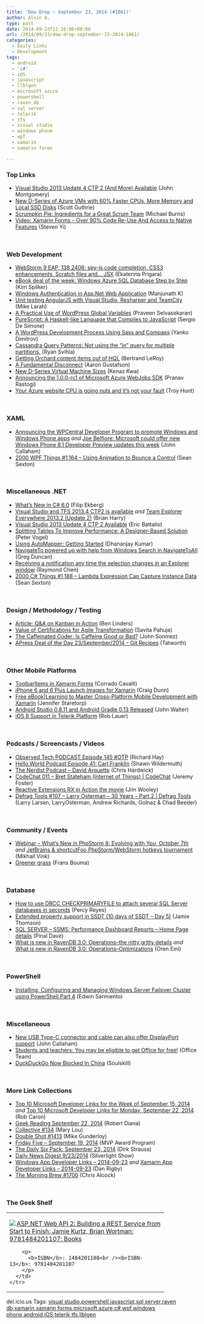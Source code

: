 ```yaml
---
title: 'Dew Drop – September 23, 2014 (#1861)'
author: Alvin A.
type: post
date: 2014-09-23T12:16:06+00:00
url: /2014/09/23/dew-drop-september-23-2014-1861/
categories:
  - Daily Links
  - Development
tags:
  - android
  - 'c#'
  - iOS
  - javascript
  - llblgen
  - microsoft azure
  - powershell
  - raven db
  - sql server
  - telerik
  - tfs
  - visual studio
  - windows phone
  - wpf
  - xamarin
  - xamarin forms

---
```

### <a name="top"></a>Top Links

  * <a href="http://blogs.msdn.com/b/visualstudio/archive/2014/09/22/visual-studio-2013-update-4-ctp-2-now-available.aspx" target="_blank">Visual Studio 2013 Update 4 CTP 2 (And More) Available</a> (John Montgomery)
  * <a href="http://weblogs.asp.net:80/scottgu/new-d-series-of-azure-vms-with-60-faster-cpus-more-memory-and-local-ssd-disks" target="_blank">New D-Series of Azure VMs with 60% Faster CPUs, More Memory and Local SSD Disks</a> (Scott Guthrie)
  * <a href="http://scrumblogmillionaire.com/2014/09/23/scrumpkin-pie-ingredients-for-a-great-scrum-team/" target="_blank">Scrumpkin Pie: Ingredients for a Great Scrum Team</a> (Michael Burns)
  * <a href="http://blog.xamarin.com/video-xamarin-forms-over-90-code-re-use-and-access-to-native-features/" target="_blank">Video: Xamarin Forms – Over 90% Code Re-Use And Access to Native Features</a> (Steven Yi)

&nbsp;

### <a name="web"></a>Web Development

  * <a href="http://blog.jetbrains.com/webstorm/2014/09/webstorm-9-eap-138-2406/" target="_blank">WebStorm 9 EAP, 138.2406: spy-js code completion, CSS3 enhancements, Scratch files and… JSX</a> (Ekaterina Prigara)
  * <a href="http://blogs.msdn.com/b/microsoft_press/archive/2014/09/22/ebook-deal-of-the-week-windows-azure-sql-database-step-by-step.aspx" target="_blank">eBook deal of the week: Windows Azure SQL Database Step by Step</a> (Kim Spilker)
  * <a href="http://feedproxy.google.com/~r/geekswithblogs/~3/BOQY9RFgGiE/windows-authentication-in-asp.net-web-application.aspx" target="_blank">Windows Authentication in Asp.Net Web Application</a> (Manjunath K)
  * <a href="http://blogs.endjin.com/2014/09/unit-testing-angularjs-with-visual-studio-resharper-and-teamcity/" target="_blank">Unit testing AngularJS with Visual Studio, Resharper and TeamCity</a> (Mike Larah)
  * <a href="http://code.tutsplus.com/tutorials/a-practical-use-of-wordpress-global-variables--cms-20854" target="_blank">A Practical Use of WordPress Global Variables</a> (Praveen Selvasekaran)
  * <a href="http://www.infoq.com/news/2014/09/purescript-haskell-javascript?utm_campaign=infoq_content&utm_source=infoq&utm_medium=feed&utm_term=global" target="_blank">PureScript: A Haskell-like Language that Compiles to JavaScript</a> (Sergio De Simone)
  * <a href="http://code.tutsplus.com/tutorials/a-wordpress-development-process-using-sass-and-compass--cms-21861" target="_blank">A WordPress Development Process Using Sass and Compass</a> (Yanko Dimitrov)
  * <a href="http://feedproxy.google.com/~r/LosTechies/~3/X91__Pa93xU/" target="_blank">Cassandra Query Patterns: Not using the “in” query for multiple partitions.</a> (Ryan Svihla)
  * <a href="http://weblogs.asp.net:80/bleroy/getting-orchard-content-items-out-of-hql" target="_blank">Getting Orchard content items out of HQL</a> (Bertrand LeRoy)
  * <a href="http://feedproxy.google.com/~r/ModernWebHQ/~3/C197h-N1r8w/" target="_blank">A Fundamental Disconnect</a> (Aaron Gustafson)
  * <a href="http://azure.microsoft.com/blog/2014/09/22/new-d-series-virtual-machine-sizes/" target="_blank">New D-Series Virtual Machine Sizes</a> (Kenaz Kwa)
  * <a href="http://azure.microsoft.com/blog/2014/09/22/announcing-the-1-0-0-rc1-of-microsoft-azure-webjobs-sdk/" target="_blank">Announcing the 1.0.0-rc1 of Microsoft Azure WebJobs SDK</a> (Pranav Rastogi)
  * <a href="http://feedproxy.google.com/~r/TroyHunt/~3/W9d-_04oq0s/your-azure-website-cpu-is-going-nuts.html" target="_blank">Your Azure website CPU is going nuts and it’s not your fault</a> (Troy Hunt)

&nbsp;

### <a name="silverlight"></a>XAML

  * <a href="http://feedproxy.google.com/~r/wmexperts/~3/XDaSfq_V1_w/story01.htm" target="_blank">Announcing the WPCentral Developer Program to promote Windows and Windows Phone apps</a> _and_ <a href="http://feedproxy.google.com/~r/wmexperts/~3/daoLkWoRFxU/story01.htm" target="_blank">Joe Belfiore: Microsoft could offer new Windows Phone 8.1 Developer Preview updates this week</a> (John Callaham)
  * <a href="http://wpf.2000things.com/2014/09/23/1164-using-animation-to-bounce-a-control/" target="_blank">2000 WPF Things #1,164 – Using Animation to Bounce a Control</a> (Sean Sexton)

&nbsp;

### <a name="dotnet"></a>Miscellaneous .NET

  * <a href="http://blog.filipekberg.se/2014/09/23/whats-new-in-csharp-6-0/" target="_blank">What&#8217;s New in C# 6.0</a> (Filip Ekberg)
  * <a href="http://blogs.msdn.com/b/bharry/archive/2014/09/22/visual-studio-and-tfs-2013-4-ctp2-is-available.aspx" target="_blank">Visual Studio and TFS 2013.4 CTP2 is available</a> _and_ <a href="http://blogs.msdn.com/b/bharry/archive/2014/09/22/team-explorer-everywhere-2013-2-update-2.aspx" target="_blank">Team Explorer Everywhere 2013.2 (Update 2)</a> (Brian Harry)
  * <a href="http://blogs.msdn.com/b/vcblog/archive/2014/09/22/visual-studio-2013-update-4-ctp-2-available.aspx" target="_blank">Visual Studio 2013 Update 4 CTP 2 Available</a> (Eric Battalio)
  * <a href="http://visualstudiomagazine.com/articles/2014/09/01/splitting-tables-to-improve-performance.aspx" target="_blank">Splitting Tables To Improve Performance: A Designer-Based Solution</a> (Peter Vogel)
  * <a href="http://blog.falafel.com/using-automapper-getting-started/" target="_blank">Using AutoMapper: Getting Started</a> (Dhananjay Kumar)
  * <a href="http://channel9.msdn.com/coding4fun/blog/NavigateTo-powered-up-with-help-from-Windows-Search-in-NavigateToAll" target="_blank">NavigateTo powered up with help from Windows Search in NavigateToAll</a> (Greg Duncan)
  * <a href="http://blogs.msdn.com/b/oldnewthing/archive/2014/09/22/10559519.aspx" target="_blank">Receiving a notification any time the selection changes in an Explorer window</a> (Raymond Chen)
  * <a href="http://csharp.2000things.com/2014/09/23/1188-lambda-expression-can-capture-instance-data/" target="_blank">2000 C# Things #1,188 – Lambda Expression Can Capture Instance Data</a> (Sean Sexton)

&nbsp;

### <a name="design"></a>Design / Methodology / Testing

  * <a href="http://www.infoq.com/articles/kanban-in-action?utm_campaign=infoq_content&utm_source=infoq&utm_medium=feed&utm_term=global" target="_blank">Article: Q&A on Kanban in Action</a> (Ben Linders)
  * <a href="http://www.infoq.com/news/2014/09/agile-certification?utm_campaign=infoq_content&utm_source=infoq&utm_medium=feed&utm_term=global" target="_blank">Value of Certifications for Agile Transformation</a> (Savita Pahuja)
  * <a href="http://simpleprogrammer.com/2014/09/22/caffeinated-coder-caffeine-good-bad/" target="_blank">The Caffeinated Coder: Is Caffeine Good or Bad?</a> (John Sonmez)
  * <a href="http://feedproxy.google.com/~r/geekswithblogs/~3/n25H79rswyc/apress-deal-of-the-day-23september2014---git-recipes.aspx" target="_blank">APress Deal of the Day 23/September/2014 &#8211; Git Recipes</a> (Tatworth)

&nbsp;

### <a name="mobile"></a>Other Mobile Platforms

  * <a href="http://codeworks.it/blog/?p=232" target="_blank">ToolbarItems in Xamarin Forms</a> (Corrado Cavalli)
  * <a href="http://conceptdev.blogspot.com/2014/09/iphone-6-and-6-plus-launch-images-for.html" target="_blank">iPhone 6 and 6 Plus Launch Images for Xamarin</a> (Craig Dunn)
  * <a href="http://blog.falafel.com/free-ebook-master-xamarin-cross-platform-mobile-development/" target="_blank">Free eBook|Learning to Master Cross-Platform Mobile Development with Xamarin</a> (Jennifer Staretorp)
  * <a href="http://java.dzone.com/articles/android-studio-0811-and" target="_blank">Android Studio 0.8.11 and Android Gradle 0.13 Released</a> (John Walter)
  * <a href="http://feedproxy.google.com/~r/Telerik/~3/D9wdd5Zg22U/ios-8-support-in-telerik-platform" target="_blank">iOS 8 Support in Telerik Platform</a> (Rob Lauer)

&nbsp;

### <a name="podcasts"></a>Podcasts / Screencasts / Videos

  * <a href="http://www.windowsobserver.com/2014/09/22/observed-tech-podcast-episode-145-otp/" target="_blank">Observed Tech PODCAST Episode 145 #OTP</a> (Richard Hay)
  * <a href="http://hwpod.libsyn.com/episode-41-carl-franklin" target="_blank">Hello World Podcast Episode 41: Carl Franklin</a> (Shawn Wildermuth)
  * <a href="http://nerdist.libsyn.com/david-arquette" target="_blank">The Nerdist Podcast &#8211; David Arquette</a> (Chris Hardwick)
  * <a href="http://channel9.msdn.com/Shows/codechat/011" target="_blank">CodeChat 011 &#8211; Bret Stateham (Internet of Things) | CodeChat</a> (Jeremy Foster)
  * <a href="http://feedproxy.google.com/~r/thinqlinq/rss/~3/vywMYsMKco8/Reactive-Extensions-RX-in-Action-the-movie" target="_blank">Reactive Extensions RX in Action the movie</a> (Jim Wooley)
  * <a href="http://channel9.msdn.com/Shows/Defrag-Tools/Defrag-Tools-107-Larry-Osterman-30-Years-Part-2" target="_blank">Defrag Tools #107 &#8211; Larry Osterman &#8211; 30 Years &#8211; Part 2 | Defrag Tools</a> (Larry Larsen, LarryOsterman, Andrew Richards, Golnaz & Chad Beeder)

&nbsp;

### <a name="events"></a>Community / Events

  * <a href="http://blog.jetbrains.com/phpstorm/2014/09/webinar-whats-new-in-phpstorm-8-evolving-with-you-october-7th/" target="_blank">Webinar – What’s New in PhpStorm 8: Evolving with You, October 7th</a> _and_ <a href="http://blog.jetbrains.com/phpstorm/2014/09/jetbrains-shortcutfoo-phpstormwebstorm-hotkeys-tournament/" target="_blank">JetBrains & shortcutFoo PhpStorm/WebStorm hotkeys tournament</a> (Mikhail Vink)
  * <a href="http://feedproxy.google.com/~r/FransBouma/~3/DtKHY6QlDU0/greener-grass" target="_blank">Greener grass</a> (Frans Bouma)

&nbsp;

### <a name="sql"></a>Database

  * <a href="http://feedproxy.google.com/~r/MSSQLTips-LatestSqlServerTips/~3/qHHTd1EL-cM/tip.asp" target="_blank">How to use DBCC CHECKPRIMARYFILE to attach several SQL Server databases in seconds</a> (Percy Reyes)
  * <a href="http://feedproxy.google.com/~r/jamiet/~3/Fs_my6O6CLw/extended-property-support-in-ssdt-10-days-of-ssdt-day-5.aspx" target="_blank">Extended property support in SSDT (10 days of SSDT – Day 5)</a> (Jamie Thomson)
  * <a href="http://blog.sqlauthority.com/2014/09/23/sql-server-ssms-performance-dashboard-reports-home-page-details/" target="_blank">SQL SERVER – SSMS: Performance Dashboard Reports – Home Page details</a> (Pinal Dave)
  * <a href="http://feedproxy.google.com/~r/AyendeRahien/~3/LzErYtaxebg/what-is-new-in-ravendb-3-0-operations-the-nitty-gritty-details" target="_blank">What is new in RavenDB 3.0: Operations–the nitty gritty details</a> _and_ <a href="http://feedproxy.google.com/~r/AyendeRahien/~3/pVAbAZ9m7F0/what-is-new-in-ravendb-3-0-operations-optimizations" target="_blank">What is new in RavenDB 3.0: Operations–Optimizations</a> (Oren Eini)

&nbsp;

### <a name="ps"></a>PowerShell

  * <a href="http://feedproxy.google.com/~r/MSSQLTips-LatestSqlServerTips/~3/OswZVHkKhyM/tip.asp" target="_blank">Installing, Configuring and Managing Windows Server Failover Cluster using PowerShell Part 4</a> (Edwin Sarmiento)

&nbsp;

### <a name="misc"></a>Miscellaneous

  * <a href="http://feedproxy.google.com/~r/wmexperts/~3/7Pfxq5YUMRE/story01.htm" target="_blank">New USB Type-C connector and cable can also offer DisplayPort support</a> (John Callaham)
  * <a href="http://blogs.office.com/2014/09/22/students-teachers-may-eligible-get-office-free/" target="_blank">Students and teachers: You may be eligible to get Office for free!</a> (Office Team)
  * <a href="http://rss.slashdot.org/~r/Slashdot/slashdot/~3/kJ4_GN4mj0I/story01.htm" target="_blank">DuckDuckGo Now Blocked In China</a> (Soulskill)

&nbsp;

### <a name="links"></a>More Link Collections

  * <a href="http://blogs.msdn.com/b/robcaron/archive/2014/09/22/top-10-microsoft-developer-links-for-the-week-of-september-15-2014.aspx" target="_blank">Top 10 Microsoft Developer Links for the Week of September 15, 2014</a> _and_ <a href="http://blogs.msdn.com/b/robcaron/archive/2014/09/22/top-10-microsoft-developer-links-for-monday-september-22-2014.aspx" target="_blank">Top 10 Microsoft Developer Links for Monday, September 22, 2014</a> (Rob Caron)
  * <a href="http://feeds.regulargeek.com/~r/RegularGeek/~3/8JcgQ8GyLao/" target="_blank">Geek Reading September 22, 2014</a> (Robert Diana)
  * <a href="http://feedproxy.google.com/~r/tympanus/~3/fSum7aLTqBA/" target="_blank">Collective #134</a> (Mary Lou)
  * <a href="http://afreshcup.com/home/2014/9/22/double-shot-1413.html" target="_blank">Double Shot #1413</a> (Mike Gunderloy)
  * <a href="http://blogs.msdn.com/b/mvpawardprogram/archive/2014/09/22/friday-five-september-19-2014.aspx" target="_blank">Friday Five &#8211; September 19, 2014</a> (MVP Award Program)
  * <a href="http://www.dirkstrauss.com/the-daily-six-pack/new-in-c-sharp" target="_blank">The Daily Six Pack: September 23, 2014</a> (Dirk Strauss)
  * <a href="http://feedproxy.google.com/~r/silverlightshow/~3/iZOAzAA6N7s/Daily-News-Digest-9-23-2014.aspx" target="_blank">Daily News Digest 9/23/2014</a> (Silverlight Show)
  * <a href="http://windowsappdev.com/2014/09/windows-app-developer-links-2014-09-23/" target="_blank">Windows App Developer Links &#8211; 2014-09-23</a> _and_ <a href="http://xamarinappdev.com/2014/09/xamarin-app-developer-links-2014-09-23/" target="_blank">Xamarin App Developer Links &#8211; 2014-09-23</a> (Dan Rigby)
  * <a href="http://feedproxy.google.com/~r/ReflectivePerspective/~3/MGInZCW-1no/" target="_blank">The Morning Brew #1700</a> (Chris Alcock)

&nbsp;

### <a name="shelf"></a>The Geek Shelf

<div id="scid:7dc1bd33-94bd-46fd-a20b-0131235bcd47:4a4b1d5a-21c5-40f4-88ef-8588aca332a2" class="wlWriterEditableSmartContent" style="float: none; padding-bottom: 0px; padding-top: 0px; padding-left: 0px; margin: 0px; display: inline; padding-right: 0px">
  <table cellspacing="0" cellpadding="2" width="400" border="0" unselectable="on">
    <tr>
      <td valign="top" width="400">
        <p>
          <a title="ASP.NET Web API 2: Building a REST Service from Start to Finish: Jamie Kurtz, Brian Wortman: 9781484201107: Books" href="http://www.amazon.com/exec/obidos/ASIN/1484201108/alvinashcraft-20"><img data-recalc-dims="1" decoding="async" src="https://i0.wp.com/images.amazon.com/images/P/1484201108.01.MZZZZZZZ.jpg?w=660" border="0" align="left" style="float:left" />ASP.NET Web API 2: Building a REST Service from Start to Finish: Jamie Kurtz, Brian Wortman: 9781484201107: Books</a>
        </p>
        
        <p>
          <b>ISBN</b>: 1484201108<br /><b>ISBN-13</b>: 9781484201107
        </p>
      </td>
    </tr>
  </table>
</div>

<div id="scid:0767317B-992E-4b12-91E0-4F059A8CECA8:b205c441-b226-4f58-a879-141b431ccca6" class="wlWriterEditableSmartContent" style="float: none; padding-bottom: 0px; padding-top: 0px; padding-left: 0px; margin: 0px; display: inline; padding-right: 0px">
  del.icio.us Tags: <a href="http://del.icio.us/popular/visual+studio" rel="tag">visual studio</a>,<a href="http://del.icio.us/popular/powershell" rel="tag">powershell</a>,<a href="http://del.icio.us/popular/javascript" rel="tag">javascript</a>,<a href="http://del.icio.us/popular/sql+server" rel="tag">sql server</a>,<a href="http://del.icio.us/popular/raven+db" rel="tag">raven db</a>,<a href="http://del.icio.us/popular/xamarin" rel="tag">xamarin</a>,<a href="http://del.icio.us/popular/xamarin+forms" rel="tag">xamarin forms</a>,<a href="http://del.icio.us/popular/microsoft+azure" rel="tag">microsoft azure</a>,<a href="http://del.icio.us/popular/c%23" rel="tag">c#</a>,<a href="http://del.icio.us/popular/wpf" rel="tag">wpf</a>,<a href="http://del.icio.us/popular/windows+phone" rel="tag">windows phone</a>,<a href="http://del.icio.us/popular/android" rel="tag">android</a>,<a href="http://del.icio.us/popular/iOS" rel="tag">iOS</a>,<a href="http://del.icio.us/popular/telerik" rel="tag">telerik</a>,<a href="http://del.icio.us/popular/tfs" rel="tag">tfs</a>,<a href="http://del.icio.us/popular/llblgen" rel="tag">llblgen</a>
</div>